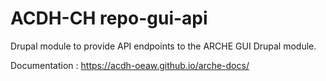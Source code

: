 
# ACDH-CH repo-gui-api

Drupal module to provide API endpoints to the ARCHE GUI Drupal module.

Documentation : https://acdh-oeaw.github.io/arche-docs/
